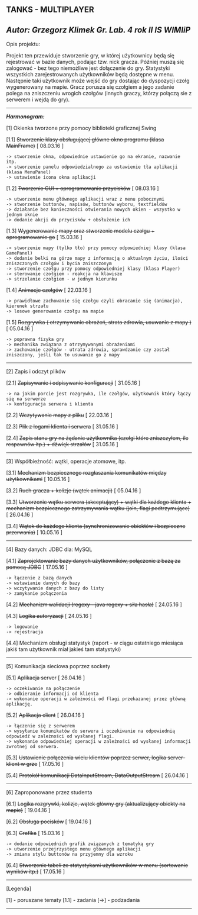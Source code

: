 **TANKS - MULTIPLAYER**
---------------------------------------------------------------------------------------------------------------------

_Autor: Grzegorz Klimek Gr. Lab. 4 rok II IS WIMIiP_
--------------------------------------------------

Opis projektu: 

Projekt ten przewiduje stworzenie gry, w której użytkownicy będą się rejestrować w bazie danych, 
podając tzw. nick gracza. Później muszą się zalogować - bez tego niemożliwe jest dołączenie do gry.
Statystyki wszystkich zarejestrowanych użytkowników będą dostępne w menu.
Następnie taki użytkownik może wejść do gry dostając do dyspozycji czołg wygenerowany na mapie. 
Gracz porusza się czołgiem a jego zadanie polega na zniszczeniu wrogich czołgów (innych graczy, którzy
połączą sie z serwerem i wejdą do gry).

---------------------------------------

**_Harmonogram:_**


[1] Okienka tworzone przy pomocy biblioteki graficznej Swing

[1.1] ~~Stworzenie klasy obsługującej główne okno programu (klasa MainFrame)~~ [ 08.03.16 ]

	-> stworzenie okna, odpowiednie ustawienie go na ekranie, nazwanie itp.
	-> stworzenie panelu odpowiedzialnego za ustawienie tła aplikacji (klasa MenuPanel)
	-> ustawienie icona okna aplikacji

[1.2] ~~Tworzenie GUI + oprogramowanie przycisków~~ [ 08.03.16 ]

	-> utworzenie menu głównego aplikacji wraz z menu pobocznymi
	-> stworzenie buttonów, napisów, buttonów wyboru, textfieldów
	-> działanie bez konieczności otwierania nowych okien - wszystko w jednym oknie
	-> dodanie akcji do przycisków + obsłużenie ich

[1.3] ~~Wygenerowanie mapy oraz stworzenie modelu czołgu + oprogramowanie go~~ [ 15.03.16 ]

	-> stworzenie mapy (tylko tło) przy pomocy odpowiedniej klasy (klasa GamePanel)
	-> dodanie belki na górze mapy z informacją o aktualnym życiu, ilości zniszczonych czołgów i bycia zniszczonym
	-> stworzenie czołgu przy pomocy odpowiedniej klasy (klasa Player)
	-> sterowanie czołgiem - reakcja na klawisze
	-> strzelanie czołgiem - w jednym kierunku

[1.4] ~~Animacje czołgów~~ [ 22.03.16 ]

    -> prawidłowe zachowanie się czołgu czyli obracanie się (animacja), kierunek strzału
    -> losowe generowanie czołgu na mapie

[1.5] ~~Rozgrywka ( otrzymywanie obrażeń, strata zdrowia, usuwanie z mapy )~~ [ 05.04.16 ]

    -> poprawna fizyka gry
	-> mechanika związana z otrzymywanymi obrażeniami
	-> zachowanie czołgów - utrata zdrowia, sprawdzanie czy został zniszczony, jeśli tak to usuwanie go z mapy

---------------------------------------------------------------------------------------------------------------------

[2] Zapis i odczyt plików

[2.1] ~~Zapisywanie i odpisywanie konfiguracji~~ [ 31.05.16 ]

    -> na jakim porcie jest rozgrywka, ile czołgów, użytkownik który łączy się na serwerze
    -> konfiguracja serwera i klienta

[2.2] ~~Wczytywanie mapy z pliku~~ [ 22.03.16 ]
		
[2.3] ~~Plik z logami klienta i serwera~~ [ 31.05.16 ]

[2.4] ~~Zapis stanu gry na żądanie użytkownika (czołgi które zniszczyłem, ile respawnów itp.) + dżwięk strzałów~~ [ 31.05.16 ]

---------------------------------------------------------------------------------------------------------------------

[3] Współbieżność: wątki, operacje atomowe, itp.

[3.1] ~~Mechanizm bezpiecznego rozgłaszania komunikatów między użytkownikami~~ [ 10.05.16 ]

[3.2] ~~Ruch gracza + kolizje (wątek animacji)~~ [ 05.04.16 ]

[3.3] ~~Utworzenie wątku serwera (akceptujący) + wątki dla każdego klienta + mechanizm bezpiecznego zatrzymywania wątku (join, flagi podtrzymujące)~~ [ 26.04.16 ]

[3.4] ~~Wątek do każdego klienta (synchronizowanie obiektów i bezpieczne przerwania)~~ [ 10.05.16 ]

---------------------------------------------------------------------------------------------------------------------

[4] Bazy danych: JDBC dla: MySQL

[4.1] ~~Zaprojektowanie bazy danych użytkowników, połączenie z bazą za pomocą JDBC~~ [ 17.05.16 ]

    -> łączenie z bazą danych
    -> wstawianie danych do bazy
    -> wczytywanie danych z bazy do listy
    -> zamykanie połączenia

[4.2] ~~Mechanizm walidacji (regexy - java regexy + siła hasła)~~ [ 24.05.16 ]

[4.3] ~~Logika autoryzacji~~ [ 24.05.16 ]

    -> logowanie
    -> rejestracja

[4.4] Mechanizm obsługi statystyk (raport - w ciągu ostatniego miesiąca jakiś tam użytkownik miał jakieś tam statystyki)

---------------------------------------------------------------------------------------------------------------------

[5] Komunikacja sieciowa poprzez sockety

[5.1] ~~Aplikacja server~~ [ 26.04.16 ]

	-> oczekiwanie na połączenie
	-> odbieranie informacji od klienta
	-> wykonanie operacji w zależności od flagi przekazanej przez główną aplikację.

[5.2] ~~Aplikacja client~~ [ 26.04.16 ]

	-> łączenie się z serwerem
	-> wysyłanie komunikatów do serwera i oczekiwanie na odpowiednią odpowiedź w zależności od wysłanej flagi.
	-> wykonanie odpowiedniej operacji w zależności od wysłanej informacji zwrotnej od serwera.

[5.3] ~~Ustawienie połączenia wielu klientów poprzez serwer, logika server-klient w grze~~ [ 17.05.16 ]

[5.4] ~~Protokół komunikacji DataInputStream, DataOutputStream~~ [ 26.04.16 ]

---------------------------------------------------------------------------------------------------------------------

[6] Zaproponowane przez studenta

[6.1] ~~Logika rozgrywki, kolizje, wątek główny gry (aktualizujący obiekty na mapie)~~ [ 19.04.16 ]

[6.2] ~~Obsługa pocisków~~ [ 19.04.16 ]

[6.3] ~~Grafika~~ [ 15.03.16 ]

	-> dodanie odpowiednich grafik związanych z tematyką gry
	-> utworzenie przejrzystego menu głównego aplikacji
	-> zmiana stylu buttonów na przyjemny dla wzroku
	
[6.4] ~~Stworzenie tabeli ze statystykami użytkowników w menu (sortowanie wyników itp.)~~ [ 17.05.16 ]

---------------------------------------------------------------------------------------------------------------------

[Legenda]

[1] - poruszane tematy
[1.1] - zadania
[->] - podzadania

---------------------------------------------------------------------------------------------------------------------